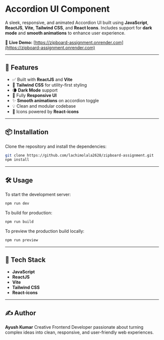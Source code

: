 # Accordion UI Component

A sleek, responsive, and animated Accordion UI built using **JavaScript**, **ReactJS**, **Vite**, **Tailwind CSS**, and **React Icons**. Includes support for **dark mode** and **smooth animations** to enhance user experience.

🔗 **Live Demo:** [https://zipboard-assignment.onrender.com](https://zipboard-assignment.onrender.com)

---

## 🚀 Features

- ✅ Built with **ReactJS** and **Vite**
- 🎨 **Tailwind CSS** for utility-first styling
- 🌘 **Dark Mode** support
- 📱 Fully **Responsive UI**
- ✨ **Smooth animations** on accordion toggle
- 💡 Clean and modular codebase
- 🔧 Icons powered by **React-icons**

---

## 📦 Installation

Clone the repository and install the dependencies:

```bash
git clone https://github.com/lachimolala2628/zipboard-assignment.git
npm install
````

---

## 🛠️ Usage

To start the development server:

```bash
npm run dev
```

To build for production:

```bash
npm run build
```

To preview the production build locally:

```bash
npm run preview
```

---

## 🧰 Tech Stack

* **JavaScript**
* **ReactJS**
* **Vite**
* **Tailwind CSS**
* **React-icons**

---

## ✍️ Author

**Ayush Kumar**
Creative Frontend Developer passionate about turning complex ideas into clean, responsive, and user-friendly web experiences.